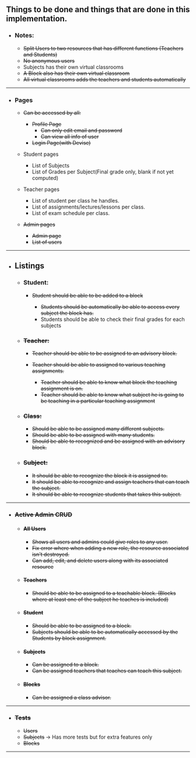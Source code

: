 ## Things to be done and things that are done in this implementation.

* ### Notes:
  * ~~Split Users to two resources that has different functions (Teachers and Students)~~
  * ~~No anonymous users~~
  * Subjects has their own virtual classrooms
  * ~~A Block also has their own virtual classroom~~
  * ~~All virtual classrooms adds the teachers and students automatically~~

---
* ### Pages
  
  * ~~Can be accessed by all:~~
    * ~~Profile Page~~
      * ~~Can only edit email and password~~
      * ~~Can view all info of user~~
    * ~~Login Page(with Devise)~~
  
  * Student pages
    * List of Subjects
    * List of Grades per Subject(Final grade only, blank if not yet computed)

  * Teacher pages
    * List of student per class he handles.
    * List of assignments/lectures/lessons per class.
    * List of exam schedule per class.
  
  * ~~Admin pages~~
    * ~~Admin page~~
    * ~~List of users~~
---

* ## Listings

  * ### Student:

    * ~~Student should be able to be added to a block~~

      * ~~Students should be automatically be able to access every subject the block has.~~
      * Students should be able to check their final grades for each subjects

  * ### ~~Teacher:~~
  
    * ~~Teacher should be able to be assigned to an advisory block.~~
    * ~~Teacher should be able to assigned to various teaching assignments.~~

      * ~~Teacher should be able to know what block the teaching assignment is on.~~
      * ~~Teacher should be able to know what subject he is going to be teaching in a particular teaching assignment~~
  
  * ### ~~Class:~~
    
    * ~~Should be able to be assigned many different subjects.~~
    * ~~Should be able to be assigned with many students.~~
    * ~~Should be able to recognized and be assigned with an advisory block.~~

  * ### ~~Subject:~~

    * ~~It should be able to recognize the block it is assigned to.~~
    * ~~It should be able to recognize and assign teachers that can teach the subject.~~
    * ~~It should be able to recognize students that takes this subject.~~

---

* ### ~~Active Admin CRUD~~

  * #### ~~All Users~~
    * ~~Shows all users and admins could give roles to any user.~~
    * ~~Fix error where when adding a new role, the resource associated isn't destroyed.~~
    * ~~Can add, edit, and delete users along with its associated resource~~
  
  * #### ~~Teachers~~ 
    * ~~Should be able to be assigned to a teachable block. (Blocks where at least one of the subject he teaches is included)~~

  * #### ~~Student~~
    * ~~Should be able to be assigned to a block.~~
    * ~~Subjects should be able to be automatically accessed by the Students by block assignment.~~
  
  * #### ~~Subjects~~
    * ~~Can be assigned to a block.~~
    * ~~Can be assigned teachers that teaches can teach this subject.~~

  * #### ~~Blocks~~
    * ~~Can be assigned a class advisor.~~

---

* ### ~~Tests~~
  * ~~Users~~
  * ~~Subjects~~ -> Has more tests but for extra features only
  * ~~Blocks~~

---
